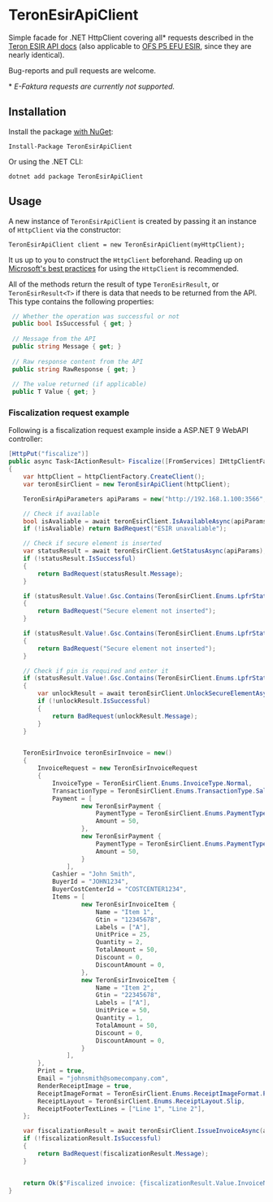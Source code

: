 # TeronEsirApiClient
Simple facade for .NET HttpClient covering all\* requests described in the [Teron ESIR API docs](https://api.teron.rs/#d23695c8-a874-44b4-b89b-7a867056d3c5) (also applicable to [OFS P5 EFU ESIR](https://api.ofs.ba/), since they are nearly identical).

Bug-reports and pull requests are welcome.

\* *E-Faktura requests are currently not supported.*

## Installation
Install the package [with NuGet]("https://link.to.nuget"):
```
Install-Package TeronEsirApiClient
```

Or using the .NET CLI:
```
dotnet add package TeronEsirApiClient
```

## Usage
A new instance of `TeronEsirApiClient` is created by passing it an instance of `HttpClient` via the constructor: 
```
TeronEsirApiClient client = new TeronEsirApiClient(myHttpClient);
```

It us up to you to construct the `HttpClient` beforehand. Reading up on [Microsoft's best practices](https://learn.microsoft.com/en-us/dotnet/fundamentals/networking/http/httpclient-guidelines) for using the `HttpClient` is recommended.

All of the methods return the result of type `TeronEsirResult`, or `TeronEsirResult<T>` if there is data that needs to be returned from the API. This type contains the following properties:
```csharp
 // Whether the operation was successful or not
 public bool IsSuccessful { get; } 
 
 // Message from the API
 public string Message { get; }
 
 // Raw response content from the API
 public string RawResponse { get; }
 
 // The value returned (if applicable)
 public T Value { get; }
```

### Fiscalization request example
Following is a fiscalization request example inside a ASP.NET 9 WebAPI controller:
```csharp
[HttpPut("fiscalize")]
public async Task<IActionResult> Fiscalize([FromServices] IHttpClientFactory httpClientFactory)
{
    var httpClient = httpClientFactory.CreateClient();
    var teronEsirClient = new TeronEsirApiClient(httpClient);

    TeronEsirApiParameters apiParams = new("http://192.168.1.100:3566", "Bearer myBearerToken32432523523");

    // Check if available
    bool isAvaliable = await teronEsirClient.IsAvailableAsync(apiParams);
    if (!isAvaliable) return BadRequest("ESIR unavaliable");

    // Check if secure element is inserted
    var statusResult = await teronEsirClient.GetStatusAsync(apiParams);
    if (!statusResult.IsSuccessful)
    {
        return BadRequest(statusResult.Message);
    }

    if (statusResult.Value!.Gsc.Contains(TeronEsirClient.Enums.LpfrStatus.SmartCardNotPresent))
    {
        return BadRequest("Secure element not inserted");
    }

    if (statusResult.Value!.Gsc.Contains(TeronEsirClient.Enums.LpfrStatus.SmartCardNotPresent))
    {
        return BadRequest("Secure element not inserted");
    }

    // Check if pin is required and enter it
    if (statusResult.Value!.Gsc.Contains(TeronEsirClient.Enums.LpfrStatus.PinCodeRequired))
    {
        var unlockResult = await teronEsirClient.UnlockSecureElementAsync(apiParams, "1234");
        if (!unlockResult.IsSuccessful)
        {
            return BadRequest(unlockResult.Message);
        }
    }


    TeronEsirInvoice teronEsirInvoice = new()
    {
        InvoiceRequest = new TeronEsirInvoiceRequest
        {
            InvoiceType = TeronEsirClient.Enums.InvoiceType.Normal,
            TransactionType = TeronEsirClient.Enums.TransactionType.Sale,
            Payment = [
                    new TeronEsirPayment {
                        PaymentType = TeronEsirClient.Enums.PaymentType.Cash,
                        Amount = 50,
                    },
                    new TeronEsirPayment {
                        PaymentType = TeronEsirClient.Enums.PaymentType.Card,
                        Amount = 50,
                    }
                ],
            Cashier = "John Smith",
            BuyerId = "JOHN1234",
            BuyerCostCenterId = "COSTCENTER1234",
            Items = [
                    new TeronEsirInvoiceItem {
                        Name = "Item 1",
                        Gtin = "12345678",
                        Labels = ["A"],
                        UnitPrice = 25,
                        Quantity = 2,
                        TotalAmount = 50,
                        Discount = 0,
                        DiscountAmount = 0,
                    },
                    new TeronEsirInvoiceItem {
                        Name = "Item 2",
                        Gtin = "22345678",
                        Labels = ["A"],
                        UnitPrice = 50,
                        Quantity = 1,
                        TotalAmount = 50,
                        Discount = 0,
                        DiscountAmount = 0,
                    }
                ],
        },
        Print = true,
        Email = "johnsmith@somecompany.com",
        RenderReceiptImage = true,
        ReceiptImageFormat = TeronEsirClient.Enums.ReceiptImageFormat.Png,
        ReceiptLayout = TeronEsirClient.Enums.ReceiptLayout.Slip,
        ReceiptFooterTextLines = ["Line 1", "Line 2"],
    };

    var fiscalizationResult = await teronEsirClient.IssueInvoiceAsync(apiParams, teronEsirInvoice);
    if (!fiscalizationResult.IsSuccessful)
    {
        return BadRequest(fiscalizationResult.Message);
    }


    return Ok($"Fiscalized invoice: {fiscalizationResult.Value.InvoiceNumber} and sent to email.");
}
```
